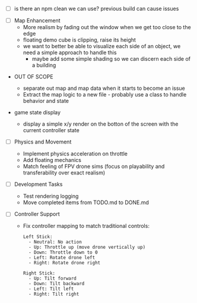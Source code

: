 - [ ] is there an npm clean we can use? previous build can cause issues

* [ ] Map Enhancement
  * More realism by fading out the window when we get too close to the edge
  * floating demo cube is clipping, raise its height
  * we want to better be able to visualize each side of an object, we need a simple approach to handle this
    * maybe add some simple shading so we can discern each side of a building
* OUT OF SCOPE
  * separate out map and map data when it starts to become an issue
  * Extract the map logic to a new file - probably use a class to handle behavior and state

* game state display
  * display a simple x/y render on the botton of the screen with the current controller state

* [ ] Physics and Movement
  * Implement physics acceleration on throttle
  * Add floating mechanics
  * Match feeling of FPV drone sims (focus on playability and transferability over exact realism)

* [ ] Development Tasks
  * Test rendering logging
  * Move completed items from TODO.md to DONE.md

* [ ] Controller Support
  * Fix controller mapping to match traditional controls:
    ```
    Left Stick:
      - Neutral: No action
      - Up: Throttle up (move drone vertically up)
      - Down: Throttle down to 0
      - Left: Rotate drone left
      - Right: Rotate drone right
    
    Right Stick:
      - Up: Tilt forward
      - Down: Tilt backward
      - Left: Tilt left
      - Right: Tilt right
    ```